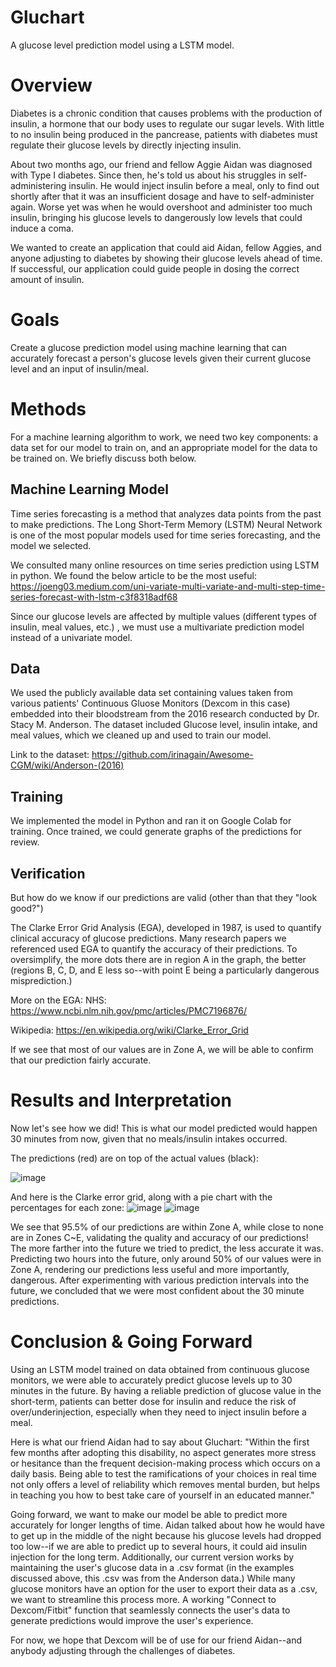 # Gluchart
A glucose level prediction model using a LSTM model.

# Overview
Diabetes is a chronic condition that causes problems with the production of insulin, a hormone that our body uses to regulate our sugar levels. With little to no insulin 
being produced in the pancrease, patients with diabetes must regulate their glucose levels by directly injecting insulin.

About two months ago, our friend and fellow Aggie Aidan was diagnosed with Type I diabetes. Since then, he's told us about his struggles in self-administering insulin.
He would inject insulin before a meal, only to find out shortly after that it was an insufficient dosage and have to self-administer again. Worse yet was when he would
overshoot and administer too much insulin, bringing his glucose levels to dangerously low levels that could induce a coma.

We wanted to create an application that could aid Aidan, fellow Aggies, and anyone adjusting to diabetes by showing their glucose levels ahead of time. If successful,
our application could guide people in dosing the correct amount of insulin.

# Goals
Create a glucose prediction model using machine learning that can accurately forecast a person's glucose levels given their current glucose level and an input of insulin/meal.

# Methods
For a machine learning algorithm to work, we need two key components: a data set for our model to train on, and an appropriate model for the data to be trained on. We briefly discuss both below.

## Machine Learning Model
Time series forecasting is a method that analyzes data points from the past to make predictions. The Long Short-Term Memory (LSTM) Neural Network is one of the most 
popular models used for time series forecasting, and the model we selected.

We consulted many online resources on time series prediction using LSTM in python. We found the below article to be the most useful:
https://joeng03.medium.com/uni-variate-multi-variate-and-multi-step-time-series-forecast-with-lstm-c3f8318adf68

Since our glucose levels are affected by multiple values (different types of insulin, meal values, etc.) , we must use a multivariate prediction model instead of a univariate model.

## Data
We used the publicly available data set containing values taken from various patients' Continuous Gluose Monitors (Dexcom in this case) embedded into their bloodstream
from the 2016 research conducted by Dr. Stacy M. Anderson.
The dataset included Glucose level, insulin intake, and meal values, which we cleaned up and used to train our model.

Link to the dataset: https://github.com/irinagain/Awesome-CGM/wiki/Anderson-(2016)

## Training
We implemented the model in Python and ran it on Google Colab for training. Once trained, we could generate graphs of the predictions for review. 

## Verification
But how do we know if our predictions are valid (other than that they "look good?")

The Clarke Error Grid Analysis (EGA), developed in 1987, is used to quantify clinical accuracy of glucose predictions. Many research papers we referenced used EGA to quantify the accuracy of their predictions.
To oversimplify, the more dots there are in region A in the graph, the better (regions B, C, D, and E less so--with point E being a particularly dangerous misprediction.)

More on the EGA:
NHS: https://www.ncbi.nlm.nih.gov/pmc/articles/PMC7196876/

Wikipedia: https://en.wikipedia.org/wiki/Clarke_Error_Grid

If we see that most of our values are in Zone A, we will be able to confirm that our prediction fairly accurate.

# Results and Interpretation
Now let's see how we did!
This is what our model predicted would happen 30 minutes from now,  given that no meals/insulin intakes occurred.

The predictions (red) are on top of the actual values (black):

![image](https://github.com/TimStewartJ/gluchart/assets/24793742/2ca9e9d6-e1ff-4734-8c10-9373fc01d9bc)

And here is the Clarke error grid, along with a pie chart with the percentages for each zone:
![image](https://github.com/TimStewartJ/gluchart/assets/24793742/72e6c267-4dfa-4066-8ab7-4627903a2154)
![image](https://github.com/TimStewartJ/gluchart/assets/24793742/affbd5b9-fcfa-46af-9d94-5e83e2dd4af2)

We see that 95.5% of our predictions are within Zone A, while close to none are in Zones C~E, validating the quality and accuracy of our predictions!
The more farther into the future we tried to predict, the less accurate it was. Predicting two hours into the future, only around 50% of
our values were in Zone A, rendering our predictions less useful and more importantly, dangerous. After experimenting with various prediction intervals into the future, 
we concluded that we were most confident about the 30 minute predictions.

# Conclusion & Going Forward
Using an LSTM model trained on data obtained from continuous glucose monitors, we were able to accurately predict glucose levels up to 30 minutes in the future. 
By having a reliable prediction of glucose value in the short-term, patients can better dose for insulin and reduce the risk of over/underinjection, especially when they need to inject insulin before a meal.

Here is what our friend Aidan had to say about Gluchart:
"Within the first few months after adopting this disability, no aspect generates more stress or hesitance than the frequent decision-making process which occurs on a daily basis. Being able to test the ramifications of your choices in real time not only offers a level of reliability which removes mental burden, but helps in teaching you how to best take care of yourself in an educated manner."

Going forward, we want to make our model be able to predict more accurately for longer lengths of time. Aidan talked about how he would have to get up in the middle of the night because his glucose levels had dropped too low--if we are able to predict up to several hours, it could aid insulin injection for the long term.
Additionally, our current version works by maintaining the user's glucose data in a .csv format (in the examples discussed above, this .csv was from the Anderson data.) While many glucose monitors have an option for the user to export their data as a .csv, we want to streamline this process more. A working "Connect to Dexcom/Fitbit" function that seamlessly connects the user's data to generate predictions would improve the user's experience.

For now, we hope that Dexcom will be of use for our friend Aidan--and anybody adjusting through the challenges of diabetes. 



